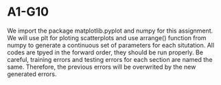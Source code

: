 # A1-G10
We import the package matplotlib.pyplot and numpy for this assignment. We will use plt for ploting scatterplots and use arrange() function from numpy to generate a continuous set of parameters for each situtation. 
All codes are tpyed in the forward order, they should be run properly. Be careful, training errors and testing errors for each section are named the same. Therefore, the previous errors will be overwrited by the new generated errors.

